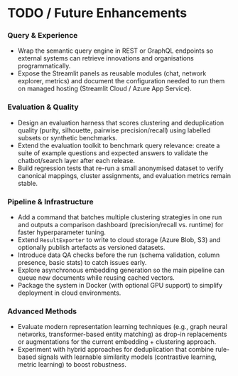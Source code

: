 # TODO / Future Enhancements

### Query & Experience
- Wrap the semantic query engine in REST or GraphQL endpoints so external systems can retrieve innovations and organisations programmatically.
- Expose the Streamlit panels as reusable modules (chat, network explorer, metrics) and document the configuration needed to run them on managed hosting (Streamlit Cloud / Azure App Service).

### Evaluation & Quality
- Design an evaluation harness that scores clustering and deduplication quality (purity, silhouette, pairwise precision/recall) using labelled subsets or synthetic benchmarks.
- Extend the evaluation toolkit to benchmark query relevance: create a suite of example questions and expected answers to validate the chatbot/search layer after each release.
- Build regression tests that re-run a small anonymised dataset to verify canonical mappings, cluster assignments, and evaluation metrics remain stable.

### Pipeline & Infrastructure
- Add a command that batches multiple clustering strategies in one run and outputs a comparison dashboard (precision/recall vs. runtime) for faster hyperparameter tuning.
- Extend `ResultExporter` to write to cloud storage (Azure Blob, S3) and optionally publish artefacts as versioned datasets.
- Introduce data QA checks before the run (schema validation, column presence, basic stats) to catch issues early.
- Explore asynchronous embedding generation so the main pipeline can queue new documents while reusing cached vectors.
- Package the system in Docker (with optional GPU support) to simplify deployment in cloud environments.

### Advanced Methods
- Evaluate modern representation learning techniques (e.g., graph neural networks, transformer-based entity matching) as drop-in replacements or augmentations for the current embedding + clustering approach.
- Experiment with hybrid approaches for deduplication that combine rule-based signals with learnable similarity models (contrastive learning, metric learning) to boost robustness.
